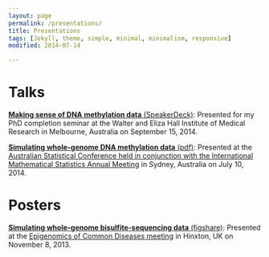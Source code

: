 ```yaml
---
layout: page
permalink: /presentations/
title: Presentations
tags: [Jekyll, theme, simple, minimal, minimalism, responsive]
modified: 2014-07-14

---
```



# Talks

[__Making sense of DNA methylation data__ (SpeakerDeck)](https://speakerdeck.com/petehaitch/making-sense-of-dna-methylation-data): Presented for my PhD completion seminar at the Walter and Eliza Hall Institute of Medical Research in Melbourne, Australia on September 15, 2014.

[__Simulating whole-genome DNA methylation data__ (pdf)](/slides/ASC2014_Peter_Hickey.pdf): Presented at the [Australian Statistical Conference held in conjunction with the International Mathematical Statistics Annual Meeting](http://ims-asc2014.com/) in Sydney, Australia on July 10, 2014.

# Posters

[__Simulating whole-genome bisulfite-sequencing data__ (figshare)](http://figshare.com/articles/Simulating_whole_genome_bisulfite_sequencing_data/834976): Presented at the [Epigenomics of Common Diseases meeting](https://registration.hinxton.wellcome.ac.uk/display_info.asp?id=356) in Hinxton, UK on November 8, 2013.

